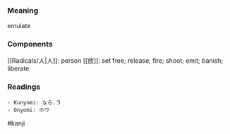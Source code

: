 ### Meaning

emulate

### Components

[[Radicals/人|人]]: person [[放]]: set free; release; fire; shoot; emit; banish; liberate

### Readings

```
- Kunyomi: なら.う
- Onyomi: ホウ
```

#kanji